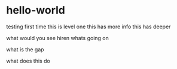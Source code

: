 # hello-world
testing first time
this is level one 
this has more info
this has deeper


what would you see    hiren whats going on








what is the gap



what does this do
